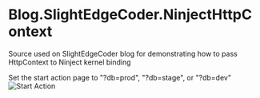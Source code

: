 # Blog.SlightEdgeCoder.NinjectHttpContext
Source used on SlightEdgeCoder blog for demonstrating how to pass HttpContext to Ninject kernel binding

Set the start action page to "?db=prod", "?db=stage", or "?db=dev"
![Start Action](http://i.imgur.com/p4JDvMc.png)
